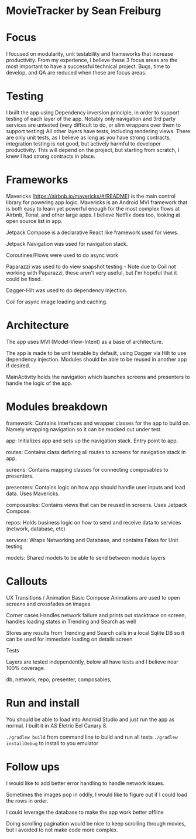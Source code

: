 # MovieTracker by Sean Freiburg

# Focus

I focused on modularity, unit testability and frameworks that increase productivity.
From my experience, I believe these 3 focus areas are the most important to have a
successful technical project. Bugs, time to develop, and QA are reduced when these are focus areas.

# Testing
I built the app using Dependency inversion principle, in order to support testing of each layer of the app.
Notably only navigation and 3rd party services are untested (very difficult to do, or slim wrappers over them to support testing)
All other layers have tests, including rendering views.
There are only unit tests, as I believe as long as you have strong contracts, integration testing is
not good, but actively harmful to developer productivity. This will depend on the project, but starting from
scratch, I knew I had strong contracts in place.

# Frameworks
Mavericks (https://airbnb.io/mavericks/#/README) is the main control library for powering app logic.
Mavericks is an Android MVI framework that is both easy to learn yet powerful enough for the most complex flows
at Airbnb, Tonal, and other large apps.
I believe Netflix does too, looking at open source list in app.


Jetpack Compose is a declarative React like framework used for views.


Jetpack Navigation was used for navigation stack.

Coroutines/Flows were used to do async work

Paparazzi was used to do view snapshot testing - Note due to Coil not working with Paparazzi,
these aren't very useful, but I'm hopeful that it could be fixed.

Dagger-Hilt was used to do dependency injection.

Coil for async image loading and caching.

# Architecture
The app uses MVI (Model-View-Intent) as a base of architecture.

The app is made to be unit testable by default, using Dagger via Hilt to use dependency injection.
Modules should be able to be reused in another app if desired.


MainActivity holds the navigation which launches screens and presenters to handle the logic of the app.

# Modules breakdown

framework: Contains interfaces and wrapper classes for the app to build on.
Namely wrapping navigation so it can be mocked out under test.

app: Initializes app and sets up the navigation stack. Entry point to app.

routes: Contains class defining all routes to screens for navigation stack in app.

screens: Contains mapping classes for connecting composables to presenters.

presenters: Contains logic on how app should handle user inputs and load data. Uses Mavericks.

composables: Contains views that can be reused in screens. Uses Jetpack Compose.


repos: Holds business logic on how to send and receive data to services (network, database, etc)


services: Wraps Networking and Database, and contains Fakes for Unit testing


models: Shared models to be able to send between module layers

# Callouts

UX Transitions / Animation
Basic Compose Animations are used to open screens and crossfades on images

Corner cases
Handles network failure and prints out stacktrace on screen, handles loading states in Trending and Search as well

Stores any results from Trending and Search calls in a local Sqlite DB so it can be used for immediate loading on details screen


Tests

Layers are tested independently, below all have tests and I believe near 100% coverage.

db,
network,
repo,
presenter,
composables,

# Run and install

You should be able to load into Android Studio and just run the app as normal. I built it in AS Eletric Eel Canary 8.

`./gradlew build` from command line to build and run all tests
`./gradlew installDebug` to install to you emulator

# Follow ups

I would like to add better error handling to handle network issues.

Sometimes the images pop in oddly, I would like to figure out if I could load the rows in order.

I could leverage the database to make the app work better offline

Doing scrolling pagination would be nice to keep scrolling through movies, but I avoided to not make code more complex.
